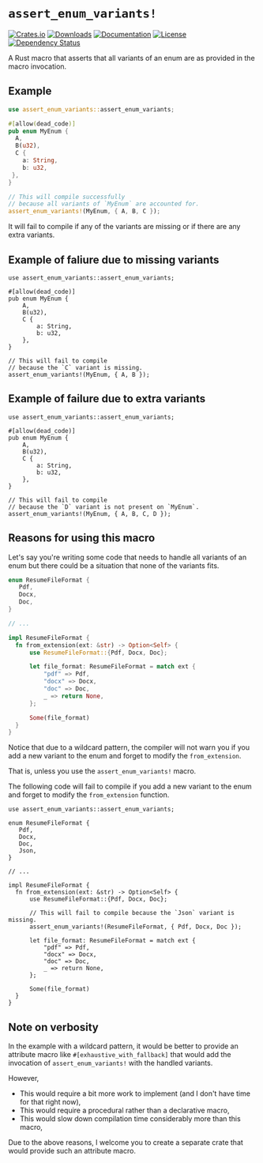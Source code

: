 # `assert_enum_variants!`

[![Crates.io](https://img.shields.io/crates/v/assert_enum_variants)](https://crates.io/crates/assert_enum_variants)
[![Downloads](https://img.shields.io/crates/d/assert_enum_variants.svg)](https://crates.io/crates/assert_enum_variants)
[![Documentation](https://docs.rs/assert_enum_variants/badge.svg)](https://docs.rs/assert_enum_variants)
[![License](https://img.shields.io/crates/l/assert_enum_variants)](https://crates.io/crates/assert_enum_variants)
[![Dependency Status](https://deps.rs/repo/github/JohnScience/assert_enum_variants/status.svg)](https://deps.rs/repo/github/JohnScience/assert_enum_variants)

A Rust macro that asserts that all variants of an enum are as provided in the macro
invocation.

## Example

```rust
use assert_enum_variants::assert_enum_variants;

#[allow(dead_code)]
pub enum MyEnum {
  A,
  B(u32),
  C {
    a: String,
    b: u32,
 },
}

// This will compile successfully
// because all variants of `MyEnum` are accounted for.
assert_enum_variants!(MyEnum, { A, B, C });
```

It will fail to compile if any of the variants are missing or if there are any
extra variants.

## Example of faliure due to missing variants

```rust,compile_fail
use assert_enum_variants::assert_enum_variants;

#[allow(dead_code)]
pub enum MyEnum {
    A,
    B(u32),
    C {
        a: String,
        b: u32,
    },
}

// This will fail to compile
// because the `C` variant is missing.
assert_enum_variants!(MyEnum, { A, B });
```

## Example of failure due to extra variants

```rust,compile_fail
use assert_enum_variants::assert_enum_variants;

#[allow(dead_code)]
pub enum MyEnum {
    A,
    B(u32),
    C {
        a: String,
        b: u32,
    },
}

// This will fail to compile
// because the `D` variant is not present on `MyEnum`.
assert_enum_variants!(MyEnum, { A, B, C, D });
```

## Reasons for using this macro

Let's say you're writing some code that needs to handle all variants of an enum
but there could be a situation that none of the variants fits.

```rust
enum ResumeFileFormat {
   Pdf,
   Docx,
   Doc,
}

// ...

impl ResumeFileFormat {
  fn from_extension(ext: &str) -> Option<Self> {
      use ResumeFileFormat::{Pdf, Docx, Doc};

      let file_format: ResumeFileFormat = match ext {
          "pdf" => Pdf,
          "docx" => Docx,
          "doc" => Doc,
          _ => return None,
      };

      Some(file_format)
  }
}
```

Notice that due to a wildcard pattern, the compiler will not warn you if you
add a new variant to the enum and forget to modify the `from_extension`.

That is, unless you use the `assert_enum_variants!` macro.

The following code will fail to compile if you add a new variant to the enum
and forget to modify the `from_extension` function.

```rust,compile_fail
use assert_enum_variants::assert_enum_variants;

enum ResumeFileFormat {
   Pdf,
   Docx,
   Doc,
   Json,
}

// ...

impl ResumeFileFormat {
  fn from_extension(ext: &str) -> Option<Self> {
      use ResumeFileFormat::{Pdf, Docx, Doc};

      // This will fail to compile because the `Json` variant is missing.
      assert_enum_variants!(ResumeFileFormat, { Pdf, Docx, Doc });

      let file_format: ResumeFileFormat = match ext {
          "pdf" => Pdf,
          "docx" => Docx,
          "doc" => Doc,
          _ => return None,
      };

      Some(file_format)
  }
}
```

## Note on verbosity

In the example with a wildcard pattern, it would be better to provide an attribute macro like `#[exhaustive_with_fallback]` that would add the invocation of `assert_enum_variants!` with the handled variants.

However,

* This would require a bit more work to implement (and I don't have time for that right now),
* This would require a procedural rather than a declarative macro,
* This would slow down compilation time considerably more than this macro,

Due to the above reasons, I welcome you to create a separate crate that would provide such an attribute macro.
